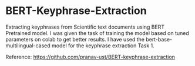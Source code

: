 # BERT-Keyphrase-Extraction
 Extracting keyphrases from Scientific text documents using BERT Pretrained model.
  I was given the task of training the model based on tuned parameters on colab to get better results.
  I have used the bert-base-multilingual-cased model for the keyphrase extraction Task 1.
  
  Reference:
  https://github.com/pranav-ust/BERT-keyphrase-extraction 
